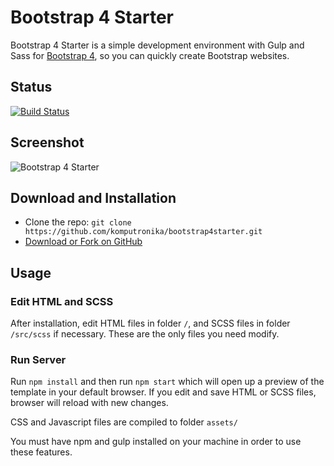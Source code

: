 # Bootstrap 4 Starter

Bootstrap 4 Starter is a simple development environment with Gulp and Sass for [Bootstrap 4](http://getbootstrap.com/), so you can quickly create Bootstrap websites.

## Status

[![Build Status](https://travis-ci.com/komputronika/bootstrap4starter.svg?branch=master)](https://travis-ci.com/komputronika/bootstrap4starter)

## Screenshot

<img src="https://imageshack.com/a/img924/3221/458YFA.png" alt="Bootstrap 4 Starter"/>

## Download and Installation

* Clone the repo: `git clone https://github.com/komputronika/bootstrap4starter.git`
* [Download or Fork on GitHub](https://github.com/komputronika/bootstrap4starter)

## Usage

### Edit HTML and SCSS

After installation, edit HTML files in folder `/`, and SCSS files in folder `/src/scss` if necessary. These are the only files you need modify.

### Run Server

Run `npm install` and then run `npm start` which will open up a preview of the template in your default browser. If you edit and save HTML or SCSS files, browser will reload with new changes. 

CSS and Javascript files are compiled to folder `assets/`

You must have npm and gulp installed on your machine in order to use these features.

